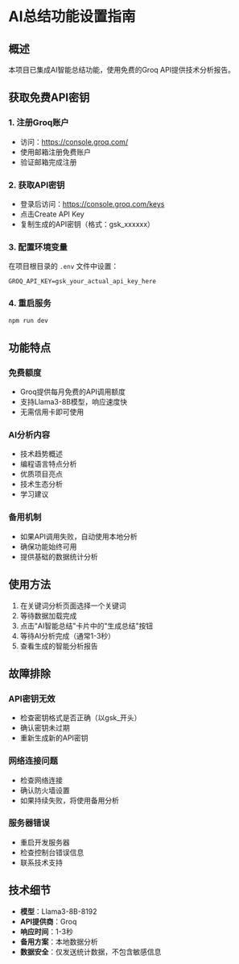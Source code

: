 # AI总结功能设置指南

## 概述

本项目已集成AI智能总结功能，使用免费的Groq API提供技术分析报告。

## 获取免费API密钥

### 1. 注册Groq账户
- 访问：https://console.groq.com/
- 使用邮箱注册免费账户
- 验证邮箱完成注册

### 2. 获取API密钥
- 登录后访问：https://console.groq.com/keys
- 点击Create API Key
- 复制生成的API密钥（格式：gsk_xxxxxx）

### 3. 配置环境变量
在项目根目录的 `.env` 文件中设置：
```
GROQ_API_KEY=gsk_your_actual_api_key_here
```

### 4. 重启服务
```bash
npm run dev
```

## 功能特点

### 免费额度
- Groq提供每月免费的API调用额度
- 支持Llama3-8B模型，响应速度快
- 无需信用卡即可使用

### AI分析内容
- 技术趋势概述
- 编程语言特点分析
- 优质项目亮点
- 技术生态分析
- 学习建议

### 备用机制
- 如果API调用失败，自动使用本地分析
- 确保功能始终可用
- 提供基础的数据统计分析

## 使用方法

1. 在关键词分析页面选择一个关键词
2. 等待数据加载完成
3. 点击"AI智能总结"卡片中的"生成总结"按钮
4. 等待AI分析完成（通常1-3秒）
5. 查看生成的智能分析报告

## 故障排除

### API密钥无效
- 检查密钥格式是否正确（以gsk_开头）
- 确认密钥未过期
- 重新生成新的API密钥

### 网络连接问题
- 检查网络连接
- 确认防火墙设置
- 如果持续失败，将使用备用分析

### 服务器错误
- 重启开发服务器
- 检查控制台错误信息
- 联系技术支持

## 技术细节

- **模型**：Llama3-8B-8192
- **API提供商**：Groq
- **响应时间**：1-3秒
- **备用方案**：本地数据分析
- **数据安全**：仅发送统计数据，不包含敏感信息
